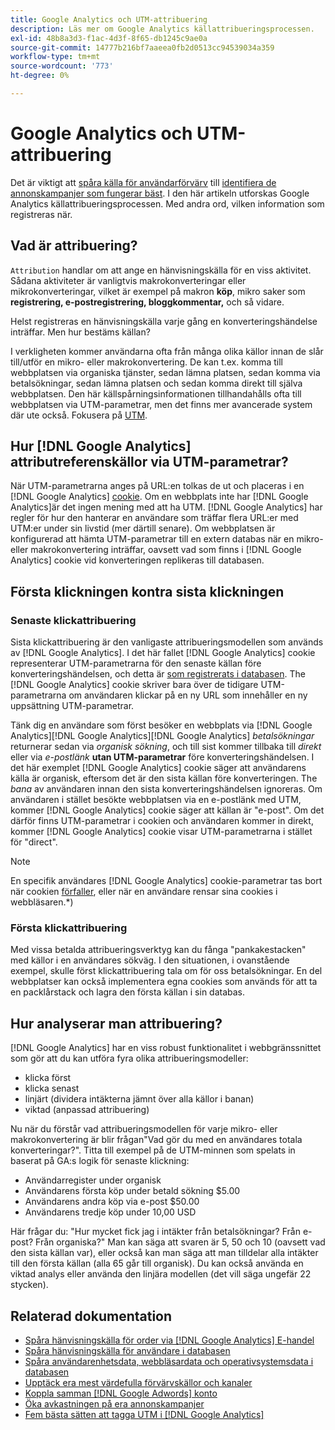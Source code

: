 ```yaml
---
title: Google Analytics och UTM-attribuering
description: Läs mer om Google Analytics källattribueringsprocessen.
exl-id: 48b8a3d3-f1ac-4d3f-8f65-db1245c9ae0a
source-git-commit: 14777b216bf7aaeea0fb2d0513cc94539034a359
workflow-type: tm+mt
source-wordcount: '773'
ht-degree: 0%

---
```


# Google Analytics och UTM-attribuering

Det är viktigt att [spåra källa för användarförvärv](../../data-analyst/analysis/google-track-user-acq.md) till [identifiera de annonskampanjer som fungerar bäst](../../data-analyst/analysis/most-value-source-channel.md). I den här artikeln utforskas Google Analytics källattribueringsprocessen. Med andra ord, vilken information som registreras när.

## Vad är attribuering?

`Attribution` handlar om att ange en hänvisningskälla för en viss aktivitet. Sådana aktiviteter är vanligtvis makrokonverteringar eller mikrokonverteringar, vilket är exempel på makron **köp**, mikro saker som **registrering, e-postregistrering, bloggkommentar,** och så vidare.

Helst registreras en hänvisningskälla varje gång en konverteringshändelse inträffar. Men hur bestäms källan?

I verkligheten kommer användarna ofta från många olika källor innan de slår till/utför en mikro- eller makrokonvertering. De kan t.ex. komma till webbplatsen via organiska tjänster, sedan lämna platsen, sedan komma via betalsökningar, sedan lämna platsen och sedan komma direkt till själva webbplatsen. Den här källspårningsinformationen tillhandahålls ofta till webbplatsen via UTM-parametrar, men det finns mer avancerade system där ute också. Fokusera på [UTM](https://support.google.com/analytics/answer/1033867?hl=en&amp;ref_topic=1032998).

## Hur [!DNL Google Analytics] attributreferenskällor via UTM-parametrar?

När UTM-parametrarna anges på URL:en tolkas de ut och placeras i en [!DNL Google Analytics] [cookie](https://en.wikipedia.org/wiki/HTTP_cookie). Om en webbplats inte har [!DNL Google Analytics]är det ingen mening med att ha UTM. [!DNL Google Analytics] har regler för hur den hanterar en användare som träffar flera URL:er med UTM:er under sin livstid (mer därtill senare). Om webbplatsen är konfigurerad att hämta UTM-parametrar till en extern databas när en mikro- eller makrokonvertering inträffar, oavsett vad som finns i [!DNL Google Analytics] cookie vid konverteringen replikeras till databasen.

## Första klickningen kontra sista klickningen

### Senaste klickattribuering

Sista klickattribuering är den vanligaste attribueringsmodellen som används av [!DNL Google Analytics]. I det här fallet [!DNL Google Analytics] cookie representerar UTM-parametrarna för den senaste källan före konverteringshändelsen, och detta är [som registrerats i databasen](../../data-analyst/analysis/google-track-user-acq.md). The [!DNL Google Analytics] cookie skriver bara över de tidigare UTM-parametrarna om användaren klickar på en ny URL som innehåller en ny uppsättning UTM-parametrar.

Tänk dig en användare som först besöker en webbplats via [!DNL Google Analytics][!DNL Google Analytics][!DNL Google Analytics] *betalsökningar* returnerar sedan via *organisk sökning*, och till sist kommer tillbaka till *direkt* eller via *e-postlänk* **utan UTM-parametrar** före konverteringshändelsen. I det här exemplet [!DNL Google Analytics] cookie säger att användarens källa är organisk, eftersom det är den sista källan före konverteringen. The *bana* av användaren innan den sista konverteringshändelsen ignoreras. Om användaren i stället besökte webbplatsen via en e-postlänk med UTM, kommer [!DNL Google Analytics] cookie säger att källan är &quot;e-post&quot;. Om det därför finns UTM-parametrar i cookien och användaren kommer in direkt, kommer [!DNL Google Analytics] cookie visar UTM-parametrarna i stället för &quot;direct&quot;.

>[!NOTE]
>
>En specifik användares [!DNL Google Analytics] cookie-parametrar tas bort när cookien [förfaller](https://developers.google.com/analytics/devguides/collection/analyticsjs/cookie-usage), eller när en användare rensar sina cookies i webbläsaren.*)

### Första klickattribuering

Med vissa betalda attribueringsverktyg kan du fånga &quot;pankakestacken&quot; med källor i en användares sökväg. I den situationen, i ovanstående exempel, skulle först klickattribuering tala om för oss betalsökningar. En del webbplatser kan också implementera egna cookies som används för att ta en packlårstack och lagra den första källan i sin databas.

## Hur analyserar man attribuering?

[!DNL Google Analytics] har en viss robust funktionalitet i webbgränssnittet som gör att du kan utföra fyra olika attribueringsmodeller:

* klicka först
* klicka senast
* linjärt (dividera intäkterna jämnt över alla källor i banan)
* viktad (anpassad attribuering)

Nu när du förstår vad attribueringsmodellen för varje mikro- eller makrokonvertering är blir frågan&quot;Vad gör du med en användares totala konverteringar?&quot;.  Titta till exempel på de UTM-minnen som spelats in baserat på GA:s logik för senaste klickning:

* Användarregister under organisk
* Användarens första köp under betald sökning $5.00
* Användarens andra köp via e-post $50.00
* Användarens tredje köp under 10,00 USD

Här frågar du: &quot;Hur mycket fick jag i intäkter från betalsökningar? Från e-post?  Från organiska?&quot; Man kan säga att svaren är 5, 50 och 10 (oavsett vad den sista källan var), eller också kan man säga att man tilldelar alla intäkter till den första källan (alla 65 går till organisk). Du kan också använda en viktad analys eller använda den linjära modellen (det vill säga ungefär 22 stycken).

## Relaterad dokumentation

* [Spåra hänvisningskälla för order via [!DNL Google Analytics] E-handel](../importing-data/integrations/google-ecommerce.md)
* [Spåra hänvisningskälla för användare i databasen](../analysis/google-track-user-acq.md)
* [Spåra användarenhetsdata, webbläsardata och operativsystemsdata i databasen](../analysis/google-track-user-acq.md)
* [Upptäck era mest värdefulla förvärvskällor och kanaler](../analysis/most-value-source-channel.md)
* [Koppla samman [!DNL Google Adwords] konto](../importing-data/integrations/google-adwords.md)
* [Öka avkastningen på era annonskampanjer](../analysis/roi-ad-camp.md)
* [Fem bästa sätten att tagga UTM i [!DNL Google Analytics]](../../best-practices/utm-tagging-google.md)
